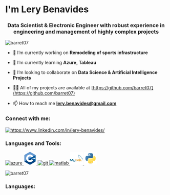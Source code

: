 <h1 align="left">I'm Lery Benavides</h1>
<h3 align="center">Data Scientist & Electronic Engineer with robust experience in engineering and management of highly complex projects</h3>

<p align="left"> <img src="https://komarev.com/ghpvc/?username=barret07&label=Profile%20views&color=0e75b6&style=flat" alt="barret07" /> </p>

- 🔭 I’m currently working on **Remodeling of sports infrastructure**

- 🌱 I’m currently learning **Azure, Tableau**

- 👯 I’m looking to collaborate on **Data Science & Artificial Intelligence Projects**

- 👨‍💻 All of my projects are available at [https://github.com/barret07](https://github.com/barret07)

- 📫 How to reach me **lery.benavides@gmail.com**

<h3 align="left">Connect with me:</h3>
<p align="left">
<a href="https://linkedin.com/in/https://www.linkedin.com/in/lery-benavides/" target="blank"><img align="center" src="https://raw.githubusercontent.com/rahuldkjain/github-profile-readme-generator/master/src/images/icons/Social/linked-in-alt.svg" alt="https://www.linkedin.com/in/lery-benavides/" height="30" width="40" /></a>
</p>

<h3 align="left">Languages and Tools:</h3>
<p align="left"> <a href="https://azure.microsoft.com/en-in/" target="_blank" rel="noreferrer"> <img src="https://www.vectorlogo.zone/logos/microsoft_azure/microsoft_azure-icon.svg" alt="azure" width="40" height="40"/> </a> <a href="https://www.w3schools.com/cpp/" target="_blank" rel="noreferrer"> <img src="https://raw.githubusercontent.com/devicons/devicon/master/icons/cplusplus/cplusplus-original.svg" alt="cplusplus" width="40" height="40"/> </a> <a href="https://git-scm.com/" target="_blank" rel="noreferrer"> <img src="https://www.vectorlogo.zone/logos/git-scm/git-scm-icon.svg" alt="git" width="40" height="40"/> </a> <a href="https://www.mathworks.com/" target="_blank" rel="noreferrer"> <img src="https://upload.wikimedia.org/wikipedia/commons/2/21/Matlab_Logo.png" alt="matlab" width="40" height="40"/> </a> <a href="https://www.mysql.com/" target="_blank" rel="noreferrer"> <img src="https://raw.githubusercontent.com/devicons/devicon/master/icons/mysql/mysql-original-wordmark.svg" alt="mysql" width="40" height="40"/> </a> <a href="https://www.python.org" target="_blank" rel="noreferrer"> <img src="https://raw.githubusercontent.com/devicons/devicon/master/icons/python/python-original.svg" alt="python" width="40" height="40"/> </a> </p>

<p><img align="center" src="https://github-readme-stats.vercel.app/api/top-langs?username=barret07&show_icons=true&locale=en&layout=compact" alt="barret07" /></p>

<h3 align="left">Languages:</h3>
